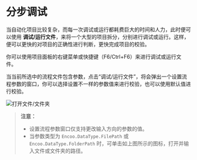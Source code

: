 # 分步调试

当自动化项目比较复杂，而每一次调试或运行都耗费巨大的时间和人力，此时便可以使用 **调试/运行文件**，来将一个大型的项目拆分，分别进行调试或运行。这样，便可以更快的对项目的正确性进行判断，更快完成项目的校验。

你可以使用项目面板的右键菜单或快捷键（F6/Ctrl+F6）来进行调试或运行文件。

当当前所选中的流程文件包含参数，点击“调试/运行文件”，将会弹出一个设置流程参数的窗口，你可以选择设置不一样的参数值来进行校验，也可以使用默认值进行校验。

![打开文件/文件夹](https://docimages.blob.core.chinacloudapi.cn/images/Studio/Debugging/openfile&folder20201214.png)

> **注意：**
>
> - 设置流程参数窗口仅支持更改输入方向的参数的值。
> - 当参数类型为 `Encoo.DataType.FilePath` 或 `Encoo.DataType.FolderPath` 时，可单击如上图所示的图标，打开并输入文件或文件夹的路径。
